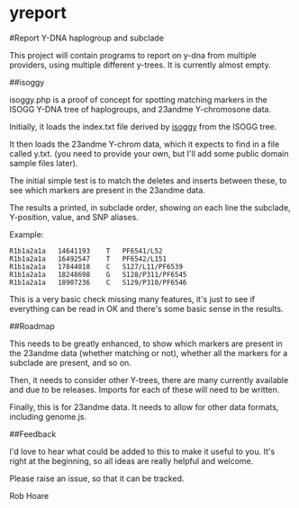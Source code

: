 yreport
=======

#Report Y-DNA haplogroup and subclade

This project will contain programs to report on y-dna from multiple
providers, using multiple different y-trees.  It is currently 
almost empty.

##isoggy

isoggy.php is a proof of concept for spotting matching markers
in the ISOGG Y-DNA tree of haplogroups, and 23andme Y-chromosone data.

Initially, it loads the index.txt file derived by 
[isoggy](https://github.com/OpenGenealogy/isoggy) from
the ISOGG tree.

It then loads the 23andme Y-chrom data, which it expects to
find in a file called y.txt. (you need to provide your own, but I'll
add some public domain sample files later). 

The initial simple test is to match the deletes and inserts
between these, to see which markers are present in the 23andme data.

The results a printed, in subclade order, showing on each line
the subclade, Y-position, value, and SNP aliases.

Example:

    R1b1a2a1a	14641193  	T	PF6541/L52	
    R1b1a2a1a	16492547  	T	PF6542/L151	
    R1b1a2a1a	17844018  	C	S127/L11/PF6539	
    R1b1a2a1a	18248698  	G	S128/P311/PF6545	
    R1b1a2a1a	18907236  	C	S129/P310/PF6546  
    
This is a very basic check missing many features, it's just to
see if everything can be read in OK and there's some basic
sense in the results.

##Roadmap

This needs to be greatly enhanced, to show which markers
are present in the 23andme data (whether matching or not),
whether all the markers for a subclade are present, and so on.

Then, it needs to consider other Y-trees, there are many
currently available and due to be releases.  Imports for
each of these will need to be written.

Finally, this is for 23andme data.  It needs to allow for
other data formats, including genome.js.

##Feedback

I'd love to hear what could be added to this to
make it useful to you.  It's right at the beginning,
so all ideas are really helpful and welcome.

Please raise an issue, so
that it can be tracked.    

Rob Hoare
